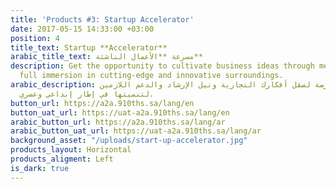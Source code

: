 ```yaml
---
title: 'Products #3: Startup Accelerator'
date: 2017-05-15 14:33:00 +03:00
position: 4
title_text: Startup **Accelerator**
arabic_title_text: مسرعة **الأعمال الناشئة**
description: Get the opportunity to cultivate business ideas through mentorship and
  full immersion in cutting-edge and innovative surroundings.
arabic_description: احصل على فرصة لصقل أفكارك التجارية ونيل الإرشاد والدعم اللازمين
  لتنميتها في إطار إبداعي وعصري.
button_url: https://a2a.910ths.sa/lang/en
button_uat_url: https://uat-a2a.910ths.sa/lang/en
arabic_button_url: https://a2a.910ths.sa/lang/ar
arabic_button_uat_url: https://uat-a2a.910ths.sa/lang/ar
background_asset: "/uploads/start-up-accelerator.jpg"
products_layout: Horizontal
products_aligment: Left
is_dark: true
---
```


